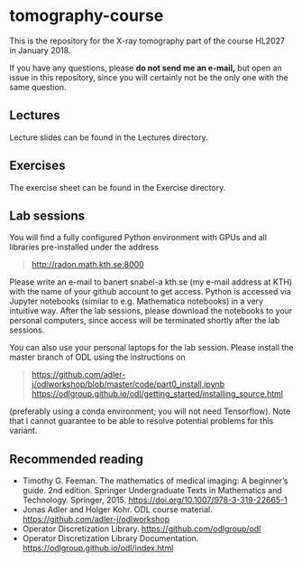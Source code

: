 # tomography-course
This is the repository for the X-ray tomography part of the course HL2027 in January 2018.

If you have any questions, please **do not send me an e-mail,** but open an issue in this repository, since you will certainly not be the only one with the same question.

## Lectures
Lecture slides can be found in the Lectures directory.

## Exercises
The exercise sheet can be found in the Exercise directory.

## Lab sessions
You will find a fully configured Python environment with GPUs and all libraries pre-installed under the address

> http://radon.math.kth.se:8000

Please write an e-mail to banert snabel-a kth.se (my e-mail address at KTH) with the name of your github account to get access. Python is accessed via Jupyter notebooks (similar to e.g. Mathematica notebooks) in a very intuitive way. After the lab sessions, please download the notebooks to your personal computers, since access will be terminated shortly after the lab sessions.

You can also use your personal laptops for the lab session. Please install the master branch of ODL using the instructions on

> https://github.com/adler-j/odlworkshop/blob/master/code/part0_install.ipynb  
> https://odlgroup.github.io/odl/getting_started/installing_source.html

(preferably using a conda environment; you will not need Tensorflow). Note that I cannot guarantee to be able to resolve potential problems for this variant.

## Recommended reading
* Timothy G. Feeman. The mathematics of medical imaging: A beginner’s guide. 2nd edition. Springer Undergraduate Texts in Mathematics and Technology. Springer, 2015. https://doi.org/10.1007/978-3-319-22665-1
* Jonas Adler and Holger Kohr. ODL course material. https://github.com/adler-j/odlworkshop
* Operator Discretization Library. https://github.com/odlgroup/odl
* Operator Discretization Library Documentation. https://odlgroup.github.io/odl/index.html
